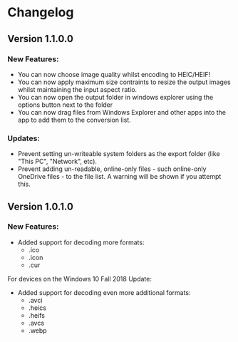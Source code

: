 # Changelog

## Version 1.1.0.0

### New Features:
- You can now choose image quality whilst encoding to HEIC/HEIF!
- You can now apply maximum size contraints to resize the output images whilst maintaining the input aspect ratio.
- You can now open the output folder in windows explorer using the options button next to the folder
- You can now drag files from Windows Explorer and other apps into the app to add them to the conversion list.

### Updates:
- Prevent setting un-writeable system folders as the export folder (like "This PC", "Network", etc).
- Prevent adding un-readable, online-only files - such online-only OneDrive files - to the file list. A warning will be shown if you attempt this.


## Version 1.0.1.0

### New Features:
- Added support for decoding more formats:
    - .ico
    - .icon
    - .cur

For devices on the Windows 10 Fall 2018 Update:
- Added support for decoding even more additional formats:
    - .avci
    - .heics
    - .heifs
    - .avcs
    - .webp